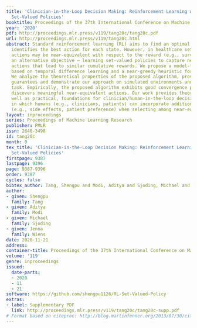 ```yaml
---
title: 'Clinician-in-the-Loop Decision Making: Reinforcement Learning with Near-Optimal
  Set-Valued Policies'
booktitle: Proceedings of the 37th International Conference on Machine Learning
year: '2020'
pdf: http://proceedings.mlr.press/v119/tang20c/tang20c.pdf
url: http://proceedings.mlr.press/v119/tang20c.html
abstract: Standard reinforcement learning (RL) aims to find an optimal policy that
  identifies the best action for each state. However, in healthcare settings, many
  actions may be near-equivalent with respect to the reward (e.g., survival). We consider
  an alternative objective – learning set-valued policies to capture near-equivalent
  actions that lead to similar cumulative rewards. We propose a model-free algorithm
  based on temporal difference learning and a near-greedy heuristic for action selection.
  We analyze the theoretical properties of the proposed algorithm, providing optimality
  guarantees and demonstrate our approach on simulated environments and a real clinical
  task. Empirically, the proposed algorithm exhibits good convergence properties and
  discovers meaningful near-equivalent actions. Our work provides theoretical, as
  well as practical, foundations for clinician/human-in-the-loop decision making,
  in which humans (e.g., clinicians, patients) can incorporate additional knowledge
  (e.g., side effects, patient preference) when selecting among near-equivalent actions.
layout: inproceedings
series: Proceedings of Machine Learning Research
publisher: PMLR
issn: 2640-3498
id: tang20c
month: 0
tex_title: 'Clinician-in-the-Loop Decision Making: Reinforcement Learning with Near-Optimal
  Set-Valued Policies'
firstpage: 9387
lastpage: 9396
page: 9387-9396
order: 9387
cycles: false
bibtex_author: Tang, Shengpu and Modi, Aditya and Sjoding, Michael and Wiens, Jenna
author:
- given: Shengpu
  family: Tang
- given: Aditya
  family: Modi
- given: Michael
  family: Sjoding
- given: Jenna
  family: Wiens
date: 2020-11-21
address: 
container-title: Proceedings of the 37th International Conference on Machine Learning
volume: '119'
genre: inproceedings
issued:
  date-parts:
  - 2020
  - 11
  - 21
software: https://github.com/shengpu1126/RL-Set-Valued-Policy
extras:
- label: Supplementary PDF
  link: http://proceedings.mlr.press/v119/tang20c/tang20c-supp.pdf
# Format based on citeproc: http://blog.martinfenner.org/2013/07/30/citeproc-yaml-for-bibliographies/
---
```

